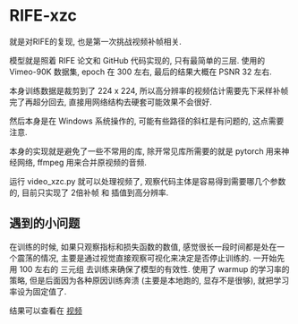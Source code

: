 # RIFE-xzc
就是对RIFE的复现, 也是第一次挑战视频补帧相关.

模型就是照着 RIFE 论文和 GitHub 代码实现的, 只有最简单的三层. 使用的 Vimeo-90K 数据集, epoch 在 300 左右, 最后的结果大概在 PSNR 32 左右. 


本身训练数据是裁剪到了 224 x 224, 所以高分辨率的视频估计需要先下采样补帧完了再超分回去, 直接用网络结构去硬套可能效果不会很好.

然后本身是在 Windows 系统操作的, 可能有些路径的斜杠是有问题的, 这点需要注意.

本身的实现就是避免了一些不常用的库, 除开常见库所需要的就是 pytorch 用来神经网络, ffmpeg 用来合并原视频的音频.

运行 video_xzc.py 就可以处理视频了, 观察代码主体是容易得到需要哪几个参数的, 目前只实现了 2倍补帧 和 插值到高分辨率.

## 遇到的小问题
在训练的时候, 如果只观察指标和损失函数的数值, 感觉很长一段时间都是处在一个震荡的情况, 主要是通过视觉直接观察可视化来决定是否停止训练的. 一开始先用 100 左右的 三元组 去训练来确保了模型的有效性. 使用了 warmup 的学习率的策略, 但是后面因为各种原因训练奔溃 (主要是本地跑的, 显存不是很够), 就把学习率设为固定值了. 

结果可以查看在 [视频](https://www.bilibili.com/video/BV1ESQBYyE2n/?spm_id_from=333.1387.homepage.video_card.click&vd_source=e38456f6e111fa67d5abfda67e82f3b4)